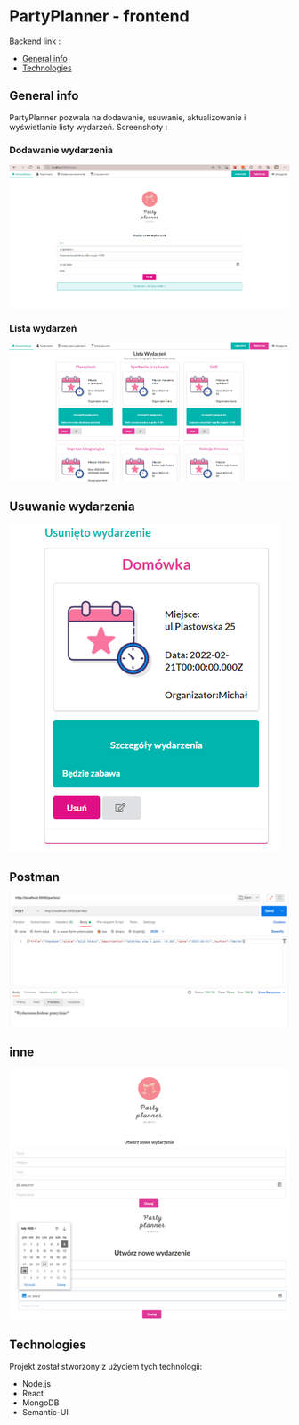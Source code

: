 # PartyPlanner - frontend
Backend link :

* [General info](#general_info)
* [Technologies](#technologies)

## General info
PartyPlanner pozwala na dodawanie, usuwanie, aktualizowanie i wyświetlanie listy wydarzeń.
Screenshoty :
### Dodawanie wydarzenia
![Algorithm schema](./src/images/CreateScreenshot.png)
### Lista wydarzeń
![Algorithm schema](./src/images/eventslist.png)
## Usuwanie wydarzenia
![Algorithm schema](./src/images/DeleteScreenshot_1.png)
## Postman
![Algorithm schema](./src/images/postman.png)
## inne
 ![Algorithm schema](./src/images/CreatebeforeScreenshot_1.png)
  ![Algorithm schema](./src/images/Screenshot_1.png)
## Technologies
Projekt został stworzony z użyciem tych technologii:
* Node.js
* React
* MongoDB
* Semantic-UI




